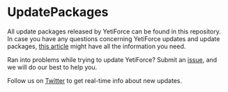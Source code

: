 # UpdatePackages

All update packages released by YetiForce can be found in this repository. In case you have any questions concerning YetiForce updates and update packages, [this article](https://yetiforce.com/en/implementer/installation-updates/176-system-update.html) might have all the information you need. 

Ran into problems while trying to update YetiForce? Submit an [issue](https://github.com/YetiForceCompany/YetiForceCRM/issues), and we will do our best to help you.

Follow us on [Twitter](https://twitter.com/YetiForceEN) to get real-time info about new updates.

